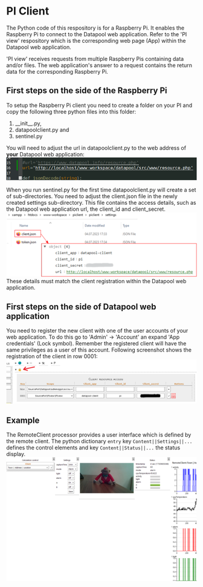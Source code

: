 # PI Client
The Python code of this respository is for a Raspberry Pi. It enables the Raspberry Pi to connect to the Datapool web application.
Refer to the 'PI view' respository which is the corresponding web page (App) within the Datapool web application. 

'PI view' receives requests from multiple Raspberry Pis containing data and/or files.
The web application's answer to a request contains the return data for the corresponding Raspberry Pi.

## First steps on the side of the Raspberry Pi
To setup the Raspberry Pi client you need to create a folder on your PI and copy the following three python files into this folder: 
1. \_\_init\_\_.py,
2. datapoolclient.py and 
3. sentinel.py

You will need to adjust the url in datapoolclient.py to the web address of __your__ Datapool web application:
![URL setting within datapoolclient.py](/assets/img/url.png "URL setting within datapoolclient.py")

When you run sentinel.py for the first time datapoolclient.py will create a set of sub-directories.
You need to adjust the client.json file in the newly created settings sub-directory. This file contains the access details, such as the Datapool web application url, the client_id and client_secret.
![Update client.json with the correct client_id and client_secret](/assets/img/client-json.png "Content of client.json")
These details must match the client registration within the Datapool web application.

## First steps on the side of Datapool web application
You need to register the new client with one of the user accounts of your web application. To do this go to 'Admin' &rarr; 'Account' an expand 'App credentials' (Lock symbol).
Remember the registered client will have the same privileges as a user of this account. Following screenshot shows the registration of the client in row 0001:
![Raspberry Pi client registration](/assets/img/datapool_client_registration.png "Client registration within the Datapool web application")

## Example
The RemoteClient processor provides a user interface which is defined by the remote client. The python dictionary `entry` key `Content||Settings||...` defines the control elements and key `Content||Status||...` the status display.
![Raspberry Pi client registration](/assets/img/remote-client.png "User Interface on a data app")



